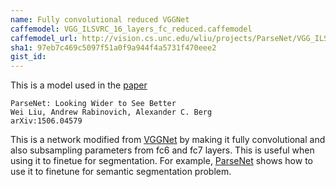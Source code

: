 ```yaml
---
name: Fully convolutional reduced VGGNet
caffemodel: VGG_ILSVRC_16_layers_fc_reduced.caffemodel
caffemodel_url: http://vision.cs.unc.edu/wliu/projects/ParseNet/VGG_ILSVRC_16_layers_fc_reduced.caffemodel
sha1: 97eb7c469c5097f51a0f9a944f4a5731f470eee2
gist_id:
---
```


This is a model used in the [paper](http://arxiv.org/abs/1506.04579)

    ParseNet: Looking Wider to See Better
    Wei Liu, Andrew Rabinovich, Alexander C. Berg
    arXiv:1506.04579
  
This is a network modified from [VGGNet](https://gist.github.com/ksimonyan/211839e770f7b538e2d8#file-readme-md) by making it fully 
convolutional and also subsampling parameters from fc6 and fc7 layers. This is useful when using it to finetue for segmentation.
For example, [ParseNet](https://gist.github.com/weiliu89/45e9e8de2c13af6476ca) shows how to use it to finetune for semantic segmentation problem.